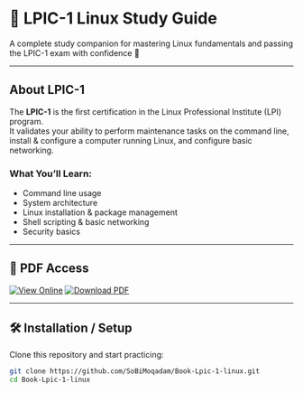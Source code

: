 # 🐧 LPIC-1 Linux Study Guide

A complete study companion for mastering Linux fundamentals and passing the LPIC-1 exam with confidence 🚀

---

## About LPIC-1
The **LPIC-1** is the first certification in the Linux Professional Institute (LPI) program.  
It validates your ability to perform maintenance tasks on the command line, install & configure a computer running Linux, and configure basic networking.

### What You’ll Learn:
- Command line usage
- System architecture
- Linux installation & package management
- Shell scripting & basic networking
- Security basics

---

## 📄 PDF Access

[![View Online](https://img.shields.io/badge/View-Online-blue?style=for-the-badge&logo=github)](https://github.com/SoBiMoqadam/Book-Lpic-1-linux/raw/main/LPIC-1-Linux.pdf)
[![Download PDF](https://img.shields.io/badge/Download-PDF-pink?style=for-the-badge&logo=adobe-acrobat)](https://github.com/SoBiMoqadam/Book-Lpic-1-linux/raw/main/LPIC-1-Linux.pdf)

---

## 🛠 Installation / Setup

Clone this repository and start practicing:

```bash
git clone https://github.com/SoBiMoqadam/Book-Lpic-1-linux.git
cd Book-Lpic-1-linux
